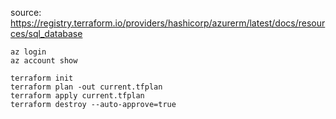 source: https://registry.terraform.io/providers/hashicorp/azurerm/latest/docs/resources/sql_database

```
az login
az account show

terraform init
terraform plan -out current.tfplan
terraform apply current.tfplan
terraform destroy --auto-approve=true
```